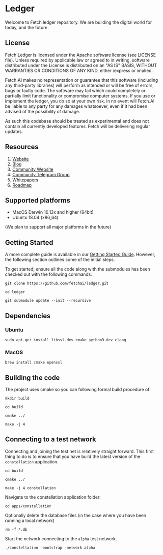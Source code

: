 # Ledger

Welcome to Fetch ledger repository. We are building the digital world for today, and the future.

## License

Fetch Ledger is licensed under the Apache software license (see LICENSE file). Unless required by
applicable law or agreed to in writing, software distributed under the License is distributed on an
"AS IS" BASIS, WITHOUT WARRANTIES OR CONDITIONS OF ANY KIND, either \express or implied.

Fetch.AI makes no representation or guarantee that this software (including any third-party libraries)
will perform as intended or will be free of errors, bugs or faulty code. The software may fail which
could completely or partially limit functionality or compromise computer systems. If you use or
implement the ledger, you do so at your own risk. In no event will Fetch.AI be liable to any party
for any damages whatsoever, even if it had been advised of the possibility of damage.

As such this codebase should be treated as experimental and does not contain all currently developed
features. Fetch will be delivering regular updates.

## Resources

1. [Website](https://fetch.ai/)
2. [Blog](https://fetch.ai/blog)
3. [Community Website](https://community.fetch.ai/)
4. [Community Telegram Group](https://t.me/fetchai)
5. [Whitepapers](https://fetch.ai/publications.html)
6. [Roadmap](https://fetch.ai/#/roadmap) 


## Supported platforms

* MacOS Darwin 10.13x and higher (64bit)
* Ubuntu 18.04 (x86_64)

(We plan to support all major platforms in the future)

## Getting Started

A more complete guide is available in our [Getting Started Guide](docs/source/getting_started/index.rst).
However, the following section outlines some of the initial steps.

To get started, ensure all the code along with the submodules has been checked out with the
following commands:

    git clone https://github.com/fetchai/ledger.git

    cd ledger

    git submodule update --init --recursive

## Dependencies

### Ubuntu

    sudo apt-get install libssl-dev cmake python3-dev clang

### MacOS

    brew install cmake openssl

## Building the code

The project uses cmake so you can following formal build procedure of:

    mkdir build

    cd build

    cmake ../

    make -j 4

## Connecting to a test network

Connecting and joining the test net is relatively straight forward. This first thing to do is to
ensure that you have build the latest version of the `constellation` application.

    cd build

    cmake ../

    make -j 4 constellation

Navigate to the constellation application folder:

    cd apps/constellation

Optionally delete the database files (in the case where you have been running a local network)

    rm -f *.db

Start the network connecting to the `alpha` test network.

    ./constellation -bootstrap -network alpha
